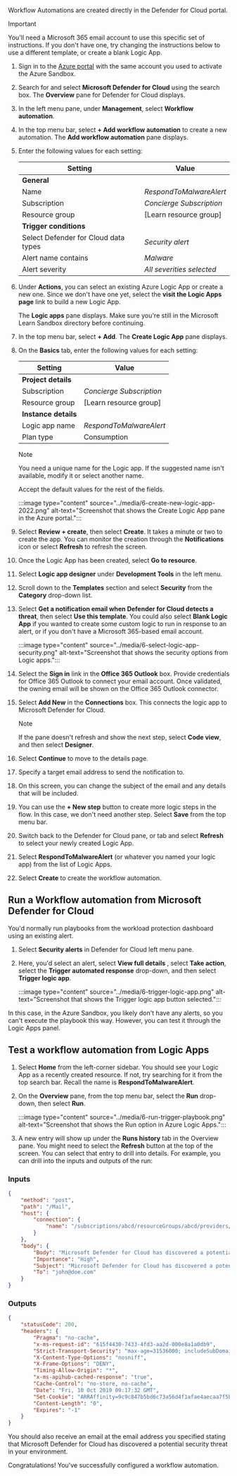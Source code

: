 Workflow Automations are created directly in the Defender for Cloud portal.

> [!IMPORTANT]
> You'll need a Microsoft 365 email account to use this specific set of instructions. If you don't have one, try changing the instructions below to use a different template, or create a blank Logic App.

1. Sign in to the [Azure portal](https://portal.azure.com?azure-portal=true) with the same account you used to activate the Azure Sandbox.

1. Search for and select **Microsoft Defender for Cloud** using the search box. The **Overview** pane for Defender for Cloud displays.

1. In the left menu pane, under **Management**, select **Workflow automation**.

1. In the top menu bar, select **+ Add workflow automation** to create a new automation. The **Add workflow automation** pane displays.

1. Enter the following values for each setting:

    | Setting  |Value  |
    |---------|---------|
    | **General** |
    |Name     | *RespondToMalwareAlert*      |
    |Subscription     |*Concierge Subscription*    |
    |Resource group     | <rgn>[Learn resource group]</rgn> |
    | **Trigger conditions** |
   |Select Defender for Cloud data types     |  *Security alert*   |
   |Alert name contains    | *Malware*      |
   |Alert severity    |  *All severities selected*     |

1. Under **Actions**, you can select an existing Azure Logic App or create a new one. Since we don't have one yet, select the **visit the Logic Apps page** link to build a new Logic App.

    The **Logic apps** pane displays. Make sure you're still in the Microsoft Learn Sandbox directory before continuing.

1. In the top menu bar, select **+ Add**. The **Create Logic App** pane displays.

1. On the **Basics** tab, enter the following values for each setting:

    | Setting  | Value  |
    |---------|---------|
    | **Project details** |
    |Subscription     | *Concierge Subscription*     |
    |Resource group     | <rgn>[Learn resource group]</rgn> |
    | **Instance details** |
    | Logic app name     | *RespondToMalwareAlert*      |
    | Plan type          | Consumption                  |

    > [!NOTE]
    > You need a unique name for the Logic app. If the suggested name isn't available, modify it or select another name.

    Accept the default values for the rest of the fields.

    :::image type="content" source="../media/6-create-new-logic-app-2022.png" alt-text="Screenshot that shows the Create Logic App pane in the Azure portal.":::

1. Select **Review + create**, then select **Create**. It takes a minute or two to create the app. You can monitor the creation through the **Notifications** icon or select **Refresh** to refresh the screen.

1. Once the Logic App has been created, select **Go to resource**.

1. Select **Logic app designer** under **Development Tools** in the left menu.

1. Scroll down to the **Templates** section and select **Security** from the **Category** drop-down list.

1. Select **Get a notification email when Defender for Cloud detects a threat**, then select **Use this template**. You could also select **Blank Logic App** if you wanted to create some custom logic to run in response to an alert, or if you don't have a Microsoft 365-based email account.

    :::image type="content" source="../media/6-select-logic-app-security.png" alt-text="Screenshot that shows the security options from Logic apps.":::

1. Select the **Sign in** link in the **Office 365 Outlook** box. Provide credentials for Office 365 Outlook to connect your email account. Once validated, the owning email will be shown on the Office 365 Outlook connector.

1. Select **Add New** in the **Connections** box. This connects the logic app to Microsoft Defender for Cloud.

    > [!NOTE]
    > If the pane doesn't refresh and show the next step, select **Code view**, and then select **Designer**.

1. Select **Continue** to move to the details page.

1. Specify a target email address to send the notification to.

1. On this screen, you can change the subject of the email and any details that will be included.

1. You can use the **+ New step** button to create more logic steps in the flow. In this case, we don't need another step. Select **Save** from the top menu bar.

1. Switch back to the Defender for Cloud pane, or tab and select **Refresh** to select your newly created Logic App.

1. Select **RespondToMalwareAlert** (or whatever you named your logic app) from the list of Logic Apps.

1. Select **Create** to create the workflow automation.

## Run a Workflow automation from Microsoft Defender for Cloud

You'd normally run playbooks from the workload protection dashboard using an existing alert.

1. Select **Security alerts** in Defender for Cloud left menu pane.

1. Here, you'd select an alert, select **View full details** , select **Take action**, select the **Trigger automated response** drop-down, and then select **Trigger logic app**.

    :::image type="content" source="../media/6-trigger-logic-app.png" alt-text="Screenshot that shows the Trigger logic app button selected.":::

In this case, in the Azure Sandbox, you likely don't have any alerts, so you can't execute the playbook this way. However, you can test it through the Logic Apps panel.

## Test a workflow automation from Logic Apps

1. Select **Home** from the left-corner sidebar. You should see your Logic App as a recently created resource. If not, try searching for it from the top search bar. Recall the name is **RespondToMalwareAlert**.

1. On the **Overview** pane, from the top menu bar, select the **Run** drop-down, then select **Run**.

    :::image type="content" source="../media/6-run-trigger-playbook.png" alt-text="Screenshot that shows the Run option in Azure Logic Apps.":::

1. A new entry will show up under the **Runs history** tab in the Overview pane. You might need to select the **Refresh** button at the top of the screen. You can select that entry to drill into details. For example, you can drill into the inputs and outputs of the run:

### Inputs

```json
{
    "method": "post",
    "path": "/Mail",
    "host": {
        "connection": {
            "name": "/subscriptions/abcd/resourceGroups/abcd/providers/Microsoft.Web/connections/office365"
        }
    },
    "body": {
        "Body": "Microsoft Defender for Cloud has discovered a potential security threat in your environment. Details below:\n\nAlert name: \n\nDescription: \n\nDetection time: \n\nAttacked resource: \n\nDetected by: \n\nAlert ID: ",
        "Importance": "High",
        "Subject": "Microsoft Defender for Cloud has discovered a potential security threat in your environment",
        "To": "john@doe.com"
    }
}
```

### Outputs

```json
{
    "statusCode": 200,
    "headers": {
        "Pragma": "no-cache",
        "x-ms-request-id": "615f4430-7433-4fd3-aa2d-000e8a1a0db9",
        "Strict-Transport-Security": "max-age=31536000; includeSubDomains",
        "X-Content-Type-Options": "nosniff",
        "X-Frame-Options": "DENY",
        "Timing-Allow-Origin": "*",
        "x-ms-apihub-cached-response": "true",
        "Cache-Control": "no-store, no-cache",
        "Date": "Fri, 10 Oct 2019 09:17:32 GMT",
        "Set-Cookie": "ARRAffinity=9c9c847b5bd6c73a56d4f1afae4aecaa7f5b746d703be6c728afc87b6c50d7e3;Path=/;HttpOnly;Domain=office365-wus.azconn-wus.p.azurewebsites.net",
        "Content-Length": "0",
        "Expires": "-1"
    }
}
```

You should also receive an email at the email address you specified stating that Microsoft Defender for Cloud has discovered a potential security threat in your environment.

Congratulations! You've successfully configured a workflow automation.
